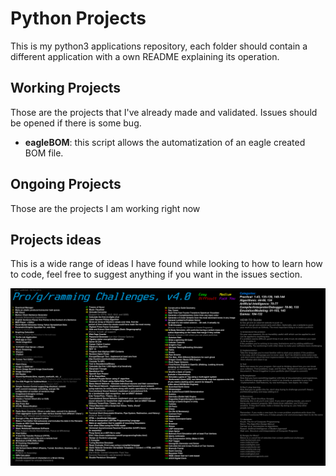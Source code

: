 # Python Projects

This is my python3 applications repository, each folder should contain a different application with a own README explaining its operation.

## Working Projects

Those are the projects that I've already made and validated. Issues should be opened if there is some bug. 

* **eagleBOM**: this script allows the automatization of an eagle created BOM file.

## Ongoing Projects

Those are the projects I am working right now

## Projects ideas

This is a wide range of ideas I have found while looking to how to learn how to code, feel free to suggest anything if you want in the issues section.

![](images/programming_challenges_v4.png)

